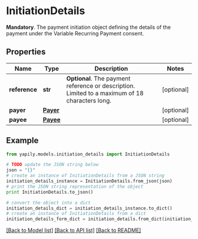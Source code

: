 # InitiationDetails

__Mandatory__. The payment initiation object defining the details of the payment under the Variable Recurring Payment consent.

## Properties

Name | Type | Description | Notes
------------ | ------------- | ------------- | -------------
**reference** | **str** | __Optional__. The payment reference or description. Limited to a maximum of 18 characters long. | [optional] 
**payer** | [**Payer**](Payer.md) |  | [optional] 
**payee** | [**Payee**](Payee.md) |  | [optional] 

## Example

```python
from yapily.models.initiation_details import InitiationDetails

# TODO update the JSON string below
json = "{}"
# create an instance of InitiationDetails from a JSON string
initiation_details_instance = InitiationDetails.from_json(json)
# print the JSON string representation of the object
print InitiationDetails.to_json()

# convert the object into a dict
initiation_details_dict = initiation_details_instance.to_dict()
# create an instance of InitiationDetails from a dict
initiation_details_form_dict = initiation_details.from_dict(initiation_details_dict)
```
[[Back to Model list]](../README.md#documentation-for-models) [[Back to API list]](../README.md#documentation-for-api-endpoints) [[Back to README]](../README.md)


